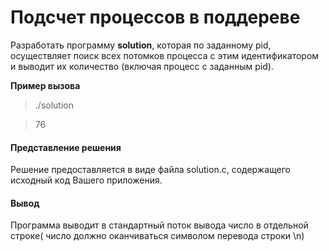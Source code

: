 # Подсчет процессов в поддереве
Разработать программу **solution**, которая по заданному pid, осуществляет поиск всех потомков процесса с этим идентификатором и выводит их количество (включая процесс с заданным pid).

**Пример вызова**
>./solution

>76


#### Представление решения
Решение предоставляется в виде файла solution.c, содержащего исходный код Вашего приложения.

#### Вывод
Программа выводит в стандартный поток вывода число в отдельной строке( число должно оканчиваться символом перевода строки \n)
